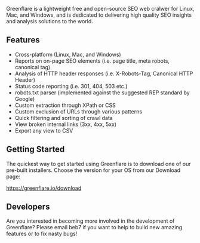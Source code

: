 Greenflare is a lightweight free and open-source SEO web cralwer for Linux, Mac, and Windows, and is dedicated to delivering high quality 
SEO insights and analysis solutions to the world.

## Features

* Cross-platform (Linux, Mac, and Windows)
* Reports on on-page SEO elements (i.e. page title, meta robots, canonical tag)
* Analysis of HTTP header responses (i.e. X-Robots-Tag, Canonical HTTP Header)
* Status code reporting (i.e. 301, 404, 503 etc.) 
* robots.txt parser (implemented against the suggested REP standard by Google)
* Custom extraction through XPath or CSS
* Custom exclusion of URLs through various patterns
* Quick filtering and sorting of crawl data
* View broken internal links (3xx, 4xx, 5xx)
* Export any view to CSV


## Getting Started

The quickest way to get started using Greenflare is to download one of 
our pre-built installers. Choose the version for your OS from our Download page:

https://greenflare.io/download


## Developers

Are you interested in becoming more involved in the development of 
Greenflare? Please email beb7 if you want to help to build new amazing features or to fix nasty bugs!
